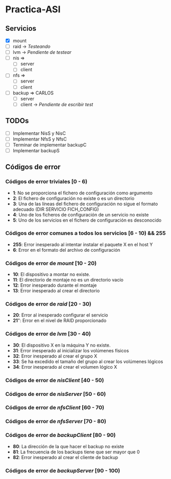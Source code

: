 # Practica-ASI
## Servicios

- [x] mount
- [ ] raid -> *Testeando*
- [ ] lvm -> *Pendiente de testear*
- [ ] nis =>
  + [ ] server
  + [ ] client
- [ ] nfs =>
  + [ ] server
  + [ ] client
- [ ] backup => CARLOS
  + [ ] server
  + [ ] client -> *Pendiente de escribir test*

## TODOs

- [ ] Implementar NisS y NisC
- [ ] Implementar NfsS y NfsC
- [ ] Terminar de implementar backupC
- [ ] Implementar backupS

## Códigos de error
### Códigos de error triviales [0 - 6)

- **1**: No se proporciona el fichero de configuración como argumento
- **2**: El fichero de configuración no existe o es un directorio
- **3**: Una de las líneas del fichero de configuración no sigue el formato adecuado (DIR SERVICIO FICH_CONFIG)
- **4**: Uno de los ficheros de configuración de un servicio no existe
- **5**: Uno de los servicios en el fichero de configuración es desconocido

### Códigos de error comunes a todos los servicios [6 - 10) && 255

- **255**: Error inesperado al intentar instalar el paquete X en el host Y
- **6**: Error en el formato del archivo de configuración

### Códigos de error de *mount* [10 - 20)

- **10**: El dispositivo a montar no existe.
- **11**: El directorio de montaje no es un directorio vacío
- **12**: Error inesperado durante el montaje
- **13**: Error inesperado al crear el directorio

### Códigos de error de *raid* [20 - 30)

- **20**: Error al inesperado configurar el servicio
- **21**": Error en el nivel de RAID proporcionado

### Códigos de error de *lvm* [30 - 40)

- **30**: El dispositivo X en la máquina Y no existe.
- **31**: Error inesperado al inicializar los volúmenes físicos
- **32**: Error inesperado al crear el grupo X
- **33**: Se ha excedido el tamaño del grupo al crear los volúmenes lógicos
- **34**: Error inesperado al crear el volumen lógico X

### Códigos de error de *nisClient* [40 - 50)

### Códigos de error de *nisServer* [50 - 60)

### Códigos de error de *nfsClient* [60 - 70)

### Códigos de error de *nfsServer* [70 - 80)

### Códigos de error de *backupClient* [80 - 90)

- **80**: La dirección de la que hacer el backup no existe
- **81**: La frecuencia de los backups tiene que ser mayor que 0
- **82**: Error inesperado al crear el cliente de backup

### Códigos de error de *backupServer* [90 - 100)
